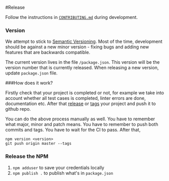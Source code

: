 #Release

Follow the instructions in [`CONTRIBUTING.md`](https://github.com/rcorp/standard-project-structure/blob/master/CONTRIBUTING.md) during development.

### Version

We attempt to stick to [Semantic Versioning](http://semver.org/). Most of the time, development should be against a new minor version - fixing bugs and adding new features that are backwards compatible.

The current version lives in the file `/package.json`. This version will be the version number that is currently released. When releasing a new version, update `package.json` file.

###How does it work?

Firstly check that your project is completed or not, for example we take into account whether all test cases is completed, linter errors are done, documentation etc. After that [release](https://help.github.com/articles/creating-releases/) or [tags](https://git-scm.com/book/en/v2/Git-Basics-Tagging) your project and push it to github repo.

You can do the above process manually as well. You have to remember what major, minor and patch means. You have to remember to push both commits and tags. You have to wait for the CI to pass. After that,
```
npm version <version>
git push origin master --tags
```
### Release the NPM

1. `npm adduser` to save your credentials locally
1. `npm publish .` to publish what's in `package.json`


